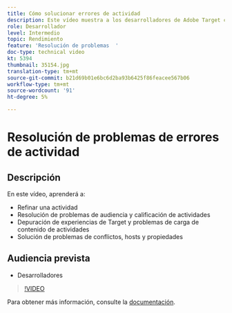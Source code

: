 ```yaml
---
title: Cómo solucionar errores de actividad
description: Este vídeo muestra a los desarrolladores de Adobe Target cómo refinar una actividad, solucionar problemas de cualificación de audiencias y actividades, depurar experiencias de Target y problemas de carga de contenido de actividades, y solucionar conflictos, hosts y propiedades.
role: Desarrollador
level: Intermedio
topic: Rendimiento
feature: 'Resolución de problemas  '
doc-type: technical video
kt: 5394
thumbnail: 35154.jpg
translation-type: tm+mt
source-git-commit: b21d69b01e6bc6d2ba93b6425f86feacee567b06
workflow-type: tm+mt
source-wordcount: '91'
ht-degree: 5%

---
```



# Resolución de problemas de errores de actividad

## Descripción

En este vídeo, aprenderá a:

* Refinar una actividad
* Resolución de problemas de audiencia y calificación de actividades
* Depuración de experiencias de Target y problemas de carga de contenido de actividades
* Solución de problemas de conflictos, hosts y propiedades

## Audiencia prevista

* Desarrolladores

>[!VIDEO](https://video.tv.adobe.com/v/35154/?quality=12)

Para obtener más información, consulte la [documentación](https://docs.adobe.com/content/help/en/target/using/troubleshoot/troubleshooting-target.html).
